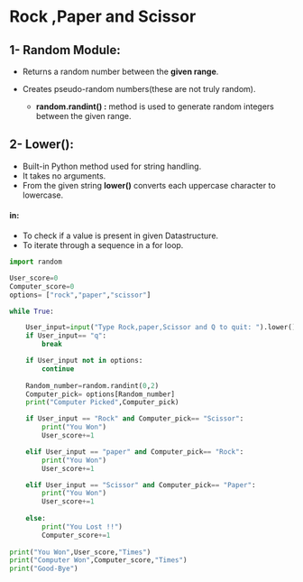 # Rock ,Paper and Scissor
##  1- Random Module:
- Returns a random number between the **given range**.  
- Creates pseudo-random numbers(these are not truly random).  

   - **random.randint() :** method is used to generate random integers between the given range.  
   
##  2- Lower():
-  Built-in Python method  used for string handling.  
-  It takes no arguments.  
-  From the given string **lower()** converts each uppercase character to lowercase.  
  
#### in:
- To check if a value is present in given Datastructure.  
-  To iterate through a sequence in a for loop.  
``` python
import random

User_score=0
Computer_score=0
options= ["rock","paper","scissor"]

while True:

    User_input=input("Type Rock,paper,Scissor and Q to quit: ").lower()
    if User_input== "q":
        break

    if User_input not in options:
        continue
        
    Random_number=random.randint(0,2)
    Computer_pick= options[Random_number]
    print("Computer Picked",Computer_pick)

    if User_input == "Rock" and Computer_pick== "Scissor":
        print("You Won")
        User_score+=1

    elif User_input == "paper" and Computer_pick== "Rock":
        print("You Won")
        User_score+=1

    elif User_input == "Scissor" and Computer_pick== "Paper":
        print("You Won")
        User_score+=1
        
    else:
        print("You Lost !!")
        Computer_score+=1
        
print("You Won",User_score,"Times")
print("Computer Won",Computer_score,"Times")
print("Good-Bye")
```
